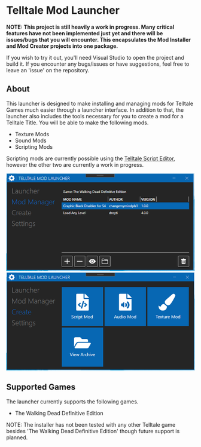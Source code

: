 # Telltale Mod Launcher

**NOTE: This project is still heavily a work in progress. Many critical features have not been implemented just yet and there will be issues/bugs that you will encounter. This encapsulates the Mod Installer and Mod Creator projects into one package.**

If you wish to try it out, you'll need Visual Studio to open the project and build it. If you encounter any bugs/issues or have suggestions, feel free to leave an 'issue' on the repository.

## About
This launcher is designed to make installing and managing mods for Telltale Games much easier through a launcher interface. In addition to that, the launcher also includes the tools necessary for you to create a mod for a Telltale Title. You will be able to make the following mods.
- Texture Mods
- Sound Mods
- Scripting Mods

Scripting mods are currently possible using the [Telltale Script Editor](https://github.com/Telltale-Modding-Group/Telltale-Script-Editor), however the other two are currently a work in progress.

![Screenshot 1](screenshots/shot1.png)
![Screenshot 2](screenshots/shot2.png)

## Supported Games
The launcher currently supports the following games.
- The Walking Dead Definitive Edition

NOTE: The installer has not been tested with any other Telltale game besides 'The Walking Dead Definitive Edition' though future support is planned.

